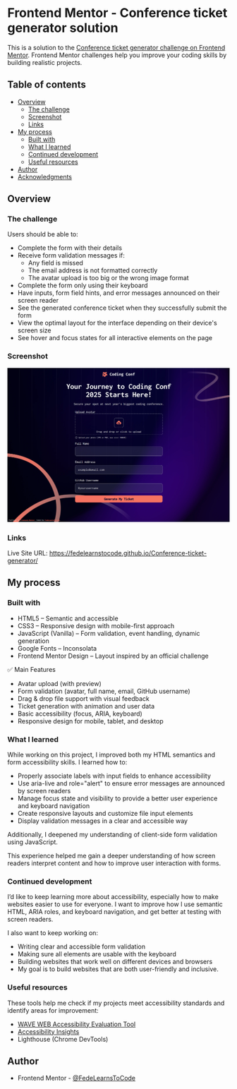 # Frontend Mentor - Conference ticket generator solution

This is a solution to the [Conference ticket generator challenge on Frontend Mentor](https://www.frontendmentor.io/challenges/conference-ticket-generator-oq5gFIU12w). Frontend Mentor challenges help you improve your coding skills by building realistic projects.

## Table of contents

- [Overview](#overview)
  - [The challenge](#the-challenge)
  - [Screenshot](#screenshot)
  - [Links](#links)
- [My process](#my-process)
  - [Built with](#built-with)
  - [What I learned](#what-i-learned)
  - [Continued development](#continued-development)
  - [Useful resources](#useful-resources)
- [Author](#author)
- [Acknowledgments](#acknowledgments)

## Overview

### The challenge

Users should be able to:

- Complete the form with their details
- Receive form validation messages if:
  - Any field is missed
  - The email address is not formatted correctly
  - The avatar upload is too big or the wrong image format
- Complete the form only using their keyboard
- Have inputs, form field hints, and error messages announced on their screen reader
- See the generated conference ticket when they successfully submit the form
- View the optimal layout for the interface depending on their device's screen size
- See hover and focus states for all interactive elements on the page

### Screenshot

![](./screenshot.jpg)

### Links

Live Site URL: https://fedelearnstocode.github.io/Conference-ticket-generator/

## My process

### Built with

- HTML5 – Semantic and accessible
- CSS3 – Responsive design with mobile-first approach
- JavaScript (Vanilla) – Form validation, event handling, dynamic generation
- Google Fonts – Inconsolata
- Frontend Mentor Design – Layout inspired by an official challenge

✅ Main Features

- Avatar upload (with preview)
- Form validation (avatar, full name, email, GitHub username)
- Drag & drop file support with visual feedback
- Ticket generation with animation and user data
- Basic accessibility (focus, ARIA, keyboard)
- Responsive design for mobile, tablet, and desktop

### What I learned

While working on this project, I improved both my HTML semantics and form accessibility skills. I learned how to:

- Properly associate labels with input fields to enhance accessibility
- Use aria-live and role="alert" to ensure error messages are announced by screen readers
- Manage focus state and visibility to provide a better user experience and keyboard navigation
- Create responsive layouts and customize file input elements
- Display validation messages in a clear and accessible way

Additionally, I deepened my understanding of client-side form validation using JavaScript.

This experience helped me gain a deeper understanding of how screen readers interpret content and how to improve user interaction with forms.

### Continued development

I’d like to keep learning more about accessibility, especially how to make websites easier to use for everyone. I want to improve how I use semantic HTML, ARIA roles, and keyboard navigation, and get better at testing with screen readers.

I also want to keep working on:

- Writing clear and accessible form validation
- Making sure all elements are usable with the keyboard
- Building websites that work well on different devices and browsers
- My goal is to build websites that are both user-friendly and inclusive.

### Useful resources

These tools help me check if my projects meet accessibility standards and identify areas for improvement:

- [WAVE WEB Accessibility Evaluation Tool ](https://wave.webaim.org/)
- [Accessibility Insights](https://accessibilityinsights.io/)
- Lighthouse (Chrome DevTools)

## Author

- Frontend Mentor - [@FedeLearnsToCode](https://www.frontendmentor.io/profile/FedeLearnsToCode)
